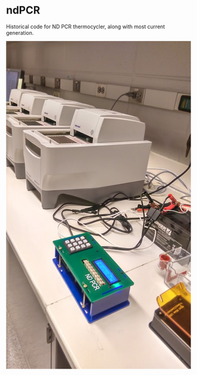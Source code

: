 ndPCR
=====

Historical code for ND PCR thermocycler, along with most current generation.

![Alt text](doc/img.jpg?raw=true "ND-PCR along with commercial PCR")
